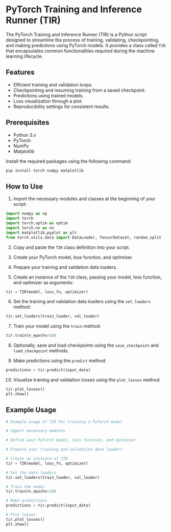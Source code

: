 # PyTorch Training and Inference Runner (TIR)

The PyTorch Training and Inference Runner (TIR) is a Python script designed to streamline the process of training, validating, checkpointing, and making predictions using PyTorch models. It provides a class called `TIR` that encapsulates common functionalities required during the machine learning lifecycle.

## Features

- Efficient training and validation loops.
- Checkpointing and resuming training from a saved checkpoint.
- Predictions using trained models.
- Loss visualization through a plot.
- Reproducibility settings for consistent results.

## Prerequisites

- Python 3.x
- PyTorch
- NumPy
- Matplotlib

Install the required packages using the following command:

```python
pip install torch numpy matplotlib
```

## How to Use

1. Import the necessary modules and classes at the beginning of your script:

```python
import numpy as np
import torch
import torch.optim as optim
import torch.nn as nn
import matplotlib.pyplot as plt
from torch.utils.data import DataLoader, TensorDataset, random_split
```

2. Copy and paste the `TIR` class definition into your script.

3. Create your PyTorch model, loss function, and optimizer.

4. Prepare your training and validation data loaders.

5. Create an instance of the `TIR` class, passing your model, loss function, and optimizer as arguments:

```python
tir = TIR(model, loss_fn, optimizer)
```

6. Set the training and validation data loaders using the `set_loaders` method:

```python
tir.set_loaders(train_loader, val_loader)
```

7. Train your model using the `train` method:

```python
tir.train(n_epochs=10)
```

8. Optionally, save and load checkpoints using the `save_checkpoint` and `load_checkpoint` methods.

9. Make predictions using the `predict` method:

```python
predictions = tir.predict(input_data)
```

10. Visualize training and validation losses using the `plot_losses` method:

```python
tir.plot_losses()
plt.show()
```

## Example Usage

```python
# Example usage of TIR for training a PyTorch model

# Import necessary modules

# Define your PyTorch model, loss function, and optimizer

# Prepare your training and validation data loaders

# Create an instance of TIR
tir = TIR(model, loss_fn, optimizer)

# Set the data loaders
tir.set_loaders(train_loader, val_loader)

# Train the model
tir.train(n_epochs=10)

# Make predictions
predictions = tir.predict(input_data)

# Plot losses
tir.plot_losses()
plt.show()
```